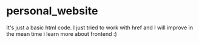 # personal_website
It's just a basic html code. I just tried to work with href and I will improve in the mean time i learn more about frontend :)

